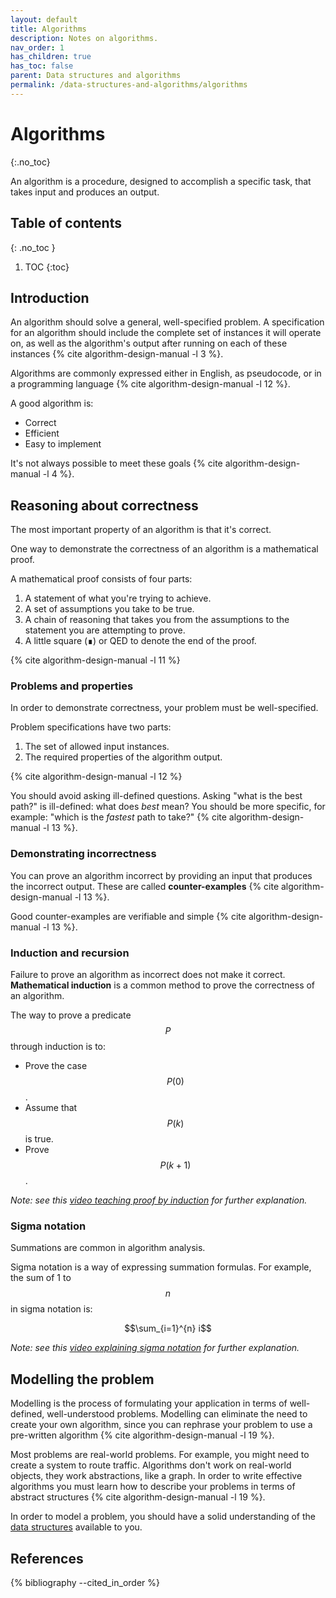 ```yaml
---
layout: default
title: Algorithms
description: Notes on algorithms.
nav_order: 1
has_children: true
has_toc: false
parent: Data structures and algorithms
permalink: /data-structures-and-algorithms/algorithms
---
```


<!-- prettier-ignore-start -->

# Algorithms
{:.no_toc}

An algorithm is a procedure, designed to accomplish a specific task, that takes input and produces an output.

## Table of contents
{: .no_toc }

1. TOC
{:toc}

<!-- prettier-ignore-end -->

## Introduction

An algorithm should solve a general, well-specified problem. A specification for an algorithm should include the complete set of instances it will operate on, as well as the algorithm's output after running on each of these instances {% cite algorithm-design-manual -l 3 %}.

Algorithms are commonly expressed either in English, as pseudocode, or in a programming language {% cite algorithm-design-manual -l 12 %}.

A good algorithm is:

- Correct
- Efficient
- Easy to implement

It's not always possible to meet these goals {% cite algorithm-design-manual -l 4 %}.

## Reasoning about correctness

The most important property of an algorithm is that it's correct.

One way to demonstrate the correctness of an algorithm is a mathematical proof.

A mathematical proof consists of four parts:

1. A statement of what you're trying to achieve.
2. A set of assumptions you take to be true.
3. A chain of reasoning that takes you from the assumptions to the statement you are attempting to prove.
4. A little square (∎) or QED to denote the end of the proof.

{% cite algorithm-design-manual -l 11 %}

### Problems and properties

In order to demonstrate correctness, your problem must be well-specified.

Problem specifications have two parts:

1. The set of allowed input instances.
2. The required properties of the algorithm output.

{% cite algorithm-design-manual -l 12 %}

You should avoid asking ill-defined questions. Asking "what is the best path?" is ill-defined: what does _best_ mean? You should be more specific, for example: "which is the _fastest_ path to take?" {% cite algorithm-design-manual -l 13 %}.

### Demonstrating incorrectness

You can prove an algorithm incorrect by providing an input that produces the incorrect output. These are called **counter-examples** {% cite algorithm-design-manual -l 13 %}.

Good counter-examples are verifiable and simple {% cite algorithm-design-manual -l 13 %}.

### Induction and recursion

Failure to prove an algorithm as incorrect does not make it correct. **Mathematical induction** is a common method to prove the correctness of an algorithm.

The way to prove a predicate $$P$$ through induction is to:

- Prove the case $$P(0)$$.
- Assume that $$P(k)$$ is true.
- Prove $$P(k+1)$$.

_Note: see this [video teaching proof by induction](https://www.youtube.com/watch?v=wblW_M_HVQ8) for further explanation._

### Sigma notation

Summations are common in algorithm analysis.

Sigma notation is a way of expressing summation formulas. For example, the sum of 1 to $$n$$ in sigma notation is:

$$\sum_{i=1}^{n} i$$

_Note: see this [video explaining sigma notation](https://www.youtube.com/watch?v=5jwXThH6fg4) for further explanation._

## Modelling the problem

Modelling is the process of formulating your application in terms of well-defined, well-understood problems. Modelling can eliminate the need to create your own algorithm, since you can rephrase your problem to use a pre-written algorithm {% cite algorithm-design-manual -l 19 %}.

Most problems are real-world problems. For example, you might need to create a system to route traffic. Algorithms don't work on real-world objects, they work abstractions, like a graph. In order to write effective algorithms you must learn how to describe your problems in terms of abstract structures {% cite algorithm-design-manual -l 19 %}.

In order to model a problem, you should have a solid understanding of the [data structures](/data-structures-and-algorithms/data-structures) available to you.

## References

{% bibliography --cited_in_order %}
